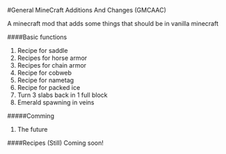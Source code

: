 #General MineCraft Additions And Changes (GMCAAC)

A minecraft mod that adds some things that should be in vanilla minecraft

####Basic functions
1. Recipe for saddle
2. Recipes for horse armor
3. Recipes for chain armor
4. Recipe for cobweb
5. Recipe for nametag
6. Recipe for packed ice
7. Turn 3 slabs back in 1 full block
8. Emerald spawning in veins

#####Comming
1. The future

####Recipes
(Still) Coming soon!
